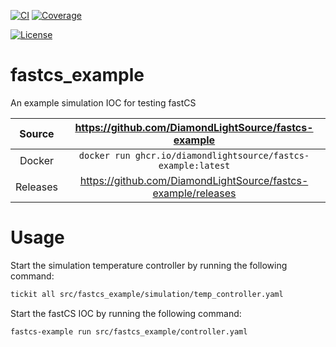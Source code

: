 [![CI](https://github.com/DiamondLightSource/fastcs-example/actions/workflows/ci.yml/badge.svg)](https://github.com/DiamondLightSource/fastcs-example/actions/workflows/ci.yml)
[![Coverage](https://codecov.io/gh/DiamondLightSource/fastcs-example/branch/main/graph/badge.svg)](https://codecov.io/gh/DiamondLightSource/fastcs-example)

[![License](https://img.shields.io/badge/License-Apache%202.0-blue.svg)](https://www.apache.org/licenses/LICENSE-2.0)

# fastcs_example

An example simulation IOC for testing fastCS


Source          | <https://github.com/DiamondLightSource/fastcs-example>
:---:           | :---:
Docker          | `docker run ghcr.io/diamondlightsource/fastcs-example:latest`
Releases        | <https://github.com/DiamondLightSource/fastcs-example/releases>

# Usage

Start the simulation temperature controller by running the following command:

```bash
tickit all src/fastcs_example/simulation/temp_controller.yaml
```

Start the fastCS IOC by running the following command:

```bash
fastcs-example run src/fastcs_example/controller.yaml
```
